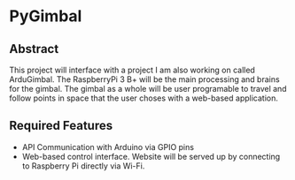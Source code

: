 # PyGimbal

## Abstract

This project will interface with a project I am also working on called ArduGimbal. The RaspberryPi 3 B+ will be the main processing and brains for the gimbal. The gimbal as a whole will be user programable to travel and follow points in space that the user choses with a web-based application.

## Required Features

- API Communication with Arduino via GPIO pins
- Web-based control interface. Website will be served up by connecting to Raspberry Pi directly via Wi-Fi.

